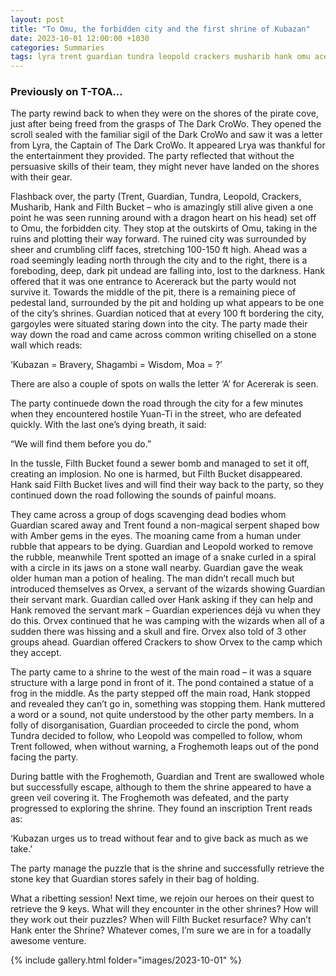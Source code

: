 ```yaml
---
layout: post
title: "To Omu, the forbidden city and the first shrine of Kubazan"
date: 2023-10-01 12:00:00 +1030
categories: Summaries
tags: lyra trent guardian tundra leopold crackers musharib hank omu acererak kubazan shagambi moa orvex froghemoth key
---
```

### Previously on T-TOA…
The party rewind back to when they were on the shores of the pirate cove, just after being freed from the grasps of The Dark CroWo. They opened the scroll sealed with the familiar sigil of the Dark CroWo and saw it was a letter from Lyra, the Captain of The Dark CroWo. It appeared Lrya was thankful for the entertainment they provided. The party reflected that without the persuasive skills of their team, they might never have landed on the shores with their gear.

Flashback over, the party (Trent, Guardian, Tundra, Leopold, Crackers, Musharib, Hank and Filth Bucket – who is amazingly still alive given a one point he was seen running around with a dragon heart on his head) set off to Omu, the forbidden city. They stop at the outskirts of Omu, taking in the ruins and plotting their way forward. The ruined city was surrounded by sheer and crumbling cliff faces, stretching 100-150 ft high. Ahead was a road seemingly leading north through the city and to the right, there is a foreboding, deep, dark pit undead are falling into, lost to the darkness. Hank offered that it was one entrance to Acererack but the party would not survive it. Towards the middle of the pit, there is a remaining piece of pedestal land, surrounded by the pit and holding up what appears to be one of the city’s shrines. Guardian noticed that at every 100 ft bordering the city, gargoyles were situated staring down into the city. The party made their way down the road and came across common writing chiselled on a stone wall which reads:

‘Kubazan = Bravery, Shagambi = Wisdom, Moa = ?’

There are also a couple of spots on walls the letter ‘A’ for Acererak is seen.

The party continuede down the road through the city for a few minutes when they encountered hostile Yuan-Ti in the street, who are defeated quickly. With the last one’s dying breath, it said:

“We will find them before you do.” 

In the tussle, Filth Bucket found a sewer bomb and managed to set it off, creating an implosion. No one is harmed, but Filth Bucket disappeared. Hank said Filth Bucket lives and will find their way back to the party, so they continued down the road following the sounds of painful moans.

They came across a group of dogs scavenging dead bodies whom Guardian scared away and Trent found a non-magical serpent shaped bow with Amber gems in the eyes. The moaning came from a human under rubble that appears to be dying. Guardian and Leopold worked to remove the rubble, meanwhile Trent spotted an image of a snake curled in a spiral with a circle in its jaws on a stone wall nearby. Guardian gave the weak older human man a potion of healing. The man didn’t recall much but introduced themselves as Orvex, a servant of the wizards showing Guardian their servant mark. Guardian called over Hank asking if they can help and Hank removed the servant mark – Guardian experiences déjà vu when they do this. Orvex continued that he was camping with the wizards when all of a sudden there was hissing and a skull and fire. Orvex also told of 3 other groups ahead. Guardian offered Crackers to show Orvex to the camp which they accept.

The party came to a shrine to the west of the main road – it was a square structure with a large pond in front of it. The pond contained a statue of a frog in the middle. As the party stepped off the main road, Hank stopped and revealed they can’t go in, something was stopping them. Hank muttered a word or a sound, not quite understood by the other party members. In a folly of disorganisation, Guardian proceeded to circle the pond, whom Tundra decided to follow, who Leopold was compelled to follow, whom Trent followed, when without warning, a Froghemoth leaps out of the pond facing the party.

During battle with the Froghemoth, Guardian and Trent are swallowed whole but successfully escape, although to them the shrine appeared to have a green veil covering it. The Froghemoth was defeated, and the party progressed to exploring the shrine. They found an inscription Trent reads as:

‘Kubazan urges us to tread without fear and to give back as much as we take.’

The party manage the puzzle that is the shrine and successfully retrieve the stone key that Guardian stores safely in their bag of holding.

What a ribetting session! Next time, we rejoin our heroes on their quest to retrieve the 9 keys. What will they encounter in the other shrines? How will they work out their puzzles? When will Filth Bucket resurface? Why can’t Hank enter the Shrine? Whatever comes, I’m sure we are in for a toadally awesome venture.

{% include gallery.html folder="images/2023-10-01" %}